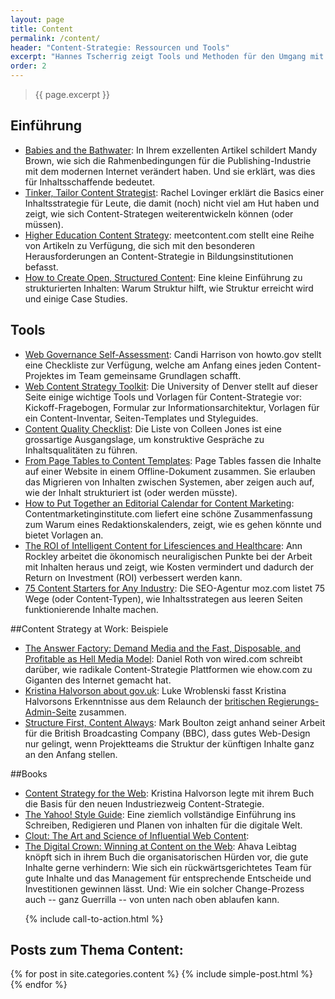 ```yaml
---
layout: page
title: Content
permalink: /content/
header: "Content-Strategie: Ressourcen und Tools"
excerpt: "Hannes Tscherrig zeigt Tools und Methoden für den Umgang mit Content und schildert seine Erfahrungen mit Content-Strategie und der Strukturierung von Inhalten fürs Internet."
order: 2
---
```


> {{ page.excerpt }}

## Einführung

- [Babies and the Bathwater](http://contentsmagazine.com/articles/babies-and-the-bathwater/): In Ihrem exzellenten Artikel schildert Mandy Brown, wie sich die Rahmenbedingungen für die Publishing-Industrie mit dem modernen Internet verändert haben. Und sie erklärt, was dies für Inhaltsschaffende bedeutet.
- [Tinker, Tailor Content Strategist](): Rachel Lovinger erklärt die Basics einer Inhaltsstrategie für Leute, die damit (noch) nicht viel am Hut haben und zeigt, wie sich Content-Strategen weiterentwickeln können (oder müssen).
- [Higher Education Content Strategy](): meetcontent.com stellt eine Reihe von Artikeln zu Verfügung, die sich mit den besonderen Herausforderungen an Content-Strategie in Bildungsinstitutionen befasst.
- [How to Create Open, Structured Content](http://www.howto.gov/web-content/technology/content-management-systems/how-to-create-open-structured-content): Eine kleine Einführung zu strukturierten Inhalten: Warum Struktur hilft, wie Struktur erreicht wird und einige Case Studies. 

## Tools
- [Web Governance Self-Assessment](http://www.howto.gov/sites/default/files/documents/WebGovernance_SelfAssessment_Checklist.pdf): Candi Harrison von howto.gov stellt eine Checkliste zur Verfügung, welche am Anfang eines jeden Content-Projektes im Team gemeinsame Grundlagen schafft.
- [Web Content Strategy Toolkit](http://www.du.edu/marcomm/highedweb): Die University of Denver stellt auf dieser Seite einige wichtige Tools und Vorlagen für Content-Strategie vor: Kickoff-Fragebogen, Formular zur Informationsarchitektur, Vorlagen für ein Content-Inventar, Seiten-Templates und Styleguides.
- [Content Quality Checklist](http://www.uxmatters.com/mt/archives/2009/04/toward-content-quality.php): Die Liste von Colleen Jones ist eine grossartige Ausgangslage, um konstruktive Gespräche zu Inhaltsqualitäten zu führen.
- [From Page Tables to Content Templates](http://www.business2community.com/content-marketing/from-page-tables-to-content-templates-0313330): Page Tables fassen die Inhalte auf einer Website in einem Offline-Dokument zusammen. Sie erlauben das Migrieren von Inhalten zwischen Systemen, aber zeigen auch auf, wie der Inhalt strukturiert ist (oder werden müsste).
- [How to Put Together an Editorial Calendar for Content Marketing](http://contentmarketinginstitute.com/2010/08/content-marketing-editorial-calendar/): Contentmarketinginstitute.com liefert eine schöne Zusammenfassung zum Warum eines Redaktionskalenders, zeigt, wie es gehen könnte und bietet Vorlagen an.
- [The ROI of Intelligent Content for Lifesciences and Healthcare](http://www.dclab.com/resources/articles/ROI-intelligent-content-lifesciences): Ann Rockley arbeitet die ökonomisch neuraligischen Punkte bei der Arbeit mit Inhalten heraus und zeigt, wie Kosten vermindert und dadurch der Return on Investment (ROI) verbessert werden kann.
- [75 Content Starters for Any Industry](http://moz.com/blog/75-content-starters-for-any-industry): Die SEO-Agentur moz.com listet 75 Wege (oder Content-Typen), wie Inhaltsstrategen aus leeren Seiten funktionierende Inhalte machen.

##Content Strategy at Work: Beispiele
- [The Answer Factory: Demand Media and the Fast, Disposable, and Profitable as Hell Media Model](http://www.wired.com/magazine/2009/10/ff_demandmedia/all/): Daniel Roth von wired.com schreibt darüber, wie radikale Content-Strategie Plattformen wie ehow.com zu Giganten des Internet gemacht hat.
- [Kristina Halvorson about gov.uk](http://www.lukew.com/ff/entry.asp?1803): Luke Wroblenski fasst Kristina Halvorsons Erkenntnisse aus dem Relaunch der [britischen Regierungs-Admin-Seite](http://gov.uk) zusammen. 
- [Structure First, Content Always](http://www.markboulton.co.uk/journal/structure-first-content-always): Mark Boulton zeigt anhand seiner Arbeit für die British Broadcasting Company (BBC), dass gutes Web-Design nur gelingt, wenn Projektteams die Struktur der künftigen Inhalte ganz an den Anfang stellen.

##Books

- [Content Strategy for the Web](): Kristina Halvorson legte mit ihrem Buch die Basis für den neuen Industriezweig Content-Strategie.
- [The Yahoo! Style Guide](): Eine ziemlich vollständige Einführung ins Schreiben, Redigieren und Planen von inhalten für die digitale Welt.
- [Clout: The Art and Science of Influential Web Content](): 
- [The Digital Crown: Winning at Content on the Web](http://www.amazon.co.uk/The-Digital-Crown-Winning-Content/dp/0124076742): Ahava Leibtag knöpft sich in ihrem Buch die organisatorischen Hürden vor, die gute Inhalte gerne verhindern: Wie sich ein rückwärtsgerichtetes Team für gute Inhalte und das Management für entsprechende Entscheide und Investitionen gewinnen lässt. Und: Wie ein solcher Change-Prozess auch -- ganz Guerrilla -- von unten nach oben ablaufen kann.


<ul class="post-list"> 
	{% include call-to-action.html %}
</ul>

## Posts zum Thema Content:

{% for post in site.categories.content %}
   {% include simple-post.html  %}
{% endfor %}